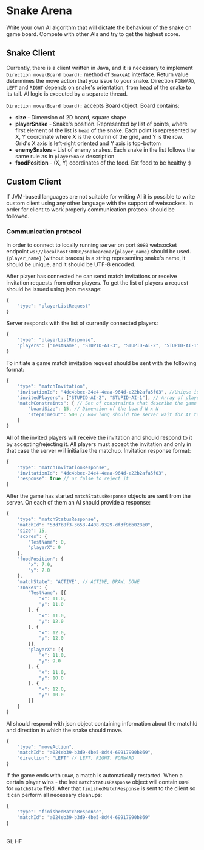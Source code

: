 # **Snake Arena**

Write your own AI algorithm that will dictate the behaviour of the snake on game board. Compete with other AIs and try to get the highest score.


## Snake Client
Currently, there is a client written in Java, and it is necessary to implement `Direction move(Board board);` method of `SnakeAI` interface. Return value determines the move action that you issue to your snake. Direction `FORWARD`, `LEFT` and `RIGHT` depends on snake's orientation, from head of the snake to its tail. AI logic is executed  by a separate thread.

`Direction move(Board board);` accepts Board object. Board contains:

* **size** - Dimension of 2D board, square shape
* **playerSnake** - Snake's position. Represented by list of points, where first element of the list is `head` of the snake. Each point is represented by X, Y coordinate where X is the column of the grid, and Y is the row. Grid's X axis is left-right oriented and Y axis is top-bottom
* **enemySnakes** - List of enemy snakes. Each snake in the list follows the same rule as in `playerSnake` description
* **foodPosition** - (X, Y) coordinates of the food. Eat food to be healthy :)

## Custom Client

If JVM-based languages are not suitable for writing AI it is possible to write custom client using any other language with the support of websockets. In order for client to work properly communication protocol should be followed.

### Communication protocol

In order to connect to locally running server on port `8080` websocket endpoint `ws://localhost:8080/snakearena/{player_name}` should be used. `{player_name}` (without braces) is a string representing snake's name, it should be unique, and it should be UTF-8 encoded.

After player has connected he can send match invitations or receive invitation requests from other players.
To get the list of players a request should be issued using json message:
```javascript
{
	"type": "playerListRequest"
}
```
Server responds with the list of currently connected players:
```javascript
{
	"type": "playerListResponse",
	"players": ["TestName", "STUPID-AI-3", "STUPID-AI-2", "STUPID-AI-1"]
}
```

To initiate a game match invitation request should be sent with the following format:
```javascript
{
	"type": "matchInvitation",
	"invitationId": "4dc4bbec-24e4-4eaa-964d-e22b2afa5f03", //Unique identifier of invitation - should be UUID. This ID will later be used to identify the match in progress.
	"invitedPlayers": ["STUPID-AI-2", "STUPID-AI-1"], // Array of players that should participate
	"matchConstraints": { // Set of constraints that describe the game
		"boardSize": 15, // Dimension of the board N x N
		"stepTimeout": 500 // How long should the server wait for AI to send a response
	}
}
```

All of the invited players will receive the invitation and should respond to it by accepting/rejecting it. All players must accept the invitation and only in that case the server will initialize the matchup.
Invitation response format:
```javascript
{
	"type": "matchInvitationResponse",
	"invitationId": "4dc4bbec-24e4-4eaa-964d-e22b2afa5f03",
	"response": true // or false to reject it
}
```
After the game has started `matchStatusResponse` objects are sent from the server. On each of them an AI should provide a response:
```javascript
{
	"type": "matchStatusResponse",
	"matchId": "53d7b8f3-3653-4408-9329-df3f9bb028e0",
	"size": 15,
	"scores": {
		"TestName": 0,
		"playerX": 0
	},
	"foodPosition": {
		"x": 7.0,
		"y": 7.0
	},
	"matchState": "ACTIVE", // ACTIVE, DRAW, DONE
	"snakes": {
		"TestName": [{
			"x": 11.0,
			"y": 11.0
		}, {
			"x": 11.0,
			"y": 12.0
		}, {
			"x": 12.0,
			"y": 12.0
		}],
		"playerX": [{
			"x": 11.0,
			"y": 9.0
		}, {
			"x": 11.0,
			"y": 10.0
		}, {
			"x": 12.0,
			"y": 10.0
		}]
	}
}
```
AI should respond with json object containing information about the matchId and direction in which the snake should move.
```javascript
{
	"type": "moveAction",
	"matchId": "a024eb39-b3d9-4be5-8d44-69917990b869",
	"direction": "LEFT" // LEFT, RIGHT, FORWARD
}
```

If the game ends with `DRAW`, a match is automatically restarted. When a certain player wins - the last `matchStatusResponse` object will contain `DONE` for `matchState` field. After that `finishedMatchResponse` is sent to the client so it can perform all necessary cleanups:
```javascript
{
	"type": "finishedMatchResponse",
	"matchId": "a024eb39-b3d9-4be5-8d44-69917990b869"
}
```
<br>
GL  HF
